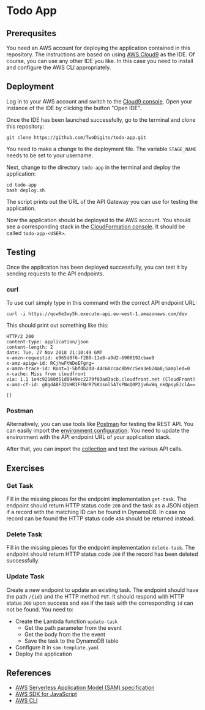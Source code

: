 # Todo App

## Prerequsites
You need an AWS account for deploying the application contained in this repository. The instructions are based on using [AWS Cloud9](https://aws.amazon.com/cloud9/) as the IDE. Of course, you can use any other IDE you like. In this case you need to install and configure the AWS CLI appropriately.

## Deployment
Log in to your AWS account and switch to the [Cloud9 console](https://eu-west-1.console.aws.amazon.com/cloud9/home?region=eu-west-1). Open your instance of the IDE by clicking the button "Open IDE".

Once the IDE has been launched successfully, go to the terminal and clone this repository:

```
git clone https://github.com/TwoDigits/todo-app.git
```

You need to make a change to the deployment file. The variable `STAGE_NAME` needs to be set to your username.

Next, change to the directory `todo-app` in the terminal and deploy the application:

```
cd todo-app
bash deploy.sh
```

The script prints out the URL of the API Gateway you can use for testing the application.

Now the application should be deployed to the AWS account. You should see a corresponding stack in the [CloudFormation console](https://eu-west-1.console.aws.amazon.com/cloudformation/home?region=eu-west-1#/stacks). It should be called `todo-app-<USER>`.

## Testing
Once the application has been deployed successfully, you can test it by sending requests to the API endpoints.

### curl
To use curl simply type in this command with the correct API endpoint URL:

```
curl -i https://qcw6e3wy5h.execute-api.eu-west-1.amazonaws.com/dev
```

This should print out something like this:

```
HTTP/2 200
content-type: application/json
content-length: 2
date: Tue, 27 Nov 2018 21:10:49 GMT
x-amzn-requestid: e965d8f6-f288-11e8-a0d2-6900192cbae9
x-amz-apigw-id: RCjhwFtWDoEFgrg=
x-amzn-trace-id: Root=1-5bfdb2d8-44c60ccac8b9cc5ea3eb24a8;Sampled=0
x-cache: Miss from cloudfront
via: 1.1 1e4c92160d51d8949ec2279f03ad3acb.cloudfront.net (CloudFront)
x-amz-cf-id: gBgdABFJ2UHRIFFNrR7SKUsnl5ATsPNoQ0P2jv6vWq_nkQpsyEJclA==

[]
```

### Postman
Alternatively, you can use tools like [Postman](https://www.getpostman.com) for testing the REST API. You can easily import the [environment configuration](todo-app-enironment.json). You need to update the environment with the API endpoint URL of your application stack.

After that, you can import the [collection](todo-app-postman-collection.json) and test the various API calls.

## Exercises

### Get Task
Fill in the missing pieces for the endpoint implementation `get-task`. The endpoint should return HTTP status code `200` and the task as a JSON object if a record with the matching ID can be found in DynamoDB. In case no record can be found the HTTP status code `404` should be returned instead.

### Delete Task
Fill in the missing pieces for the endpoint implementation `delete-task`. The endpoint should return HTTP status code `200` if the record has been deleted successfully.

### Update Task
Create a new endpoint to update an existing task. The endpoint should have the path `/{id}` and the HTTP method `PUT`. It should respond with HTTP status `200` upon success and `404` if the task with the corresponding `id` can not be found. You need to:

- Create the Lambda function `update-task`
  - Get the path parameter from the event
  - Get the body from the the event
  - Save the task to the DynamoDB table
- Configure it in `sam-template.yaml`
- Deploy the application

## References
- [AWS Serverless Application Model (SAM) specification](https://github.com/awslabs/serverless-application-model/blob/master/versions/2016-10-31.md)
- [AWS SDK for JavaScript](https://docs.aws.amazon.com/AWSJavaScriptSDK/latest/index.html)
- [AWS CLI](https://docs.aws.amazon.com/cli/latest/reference/)
